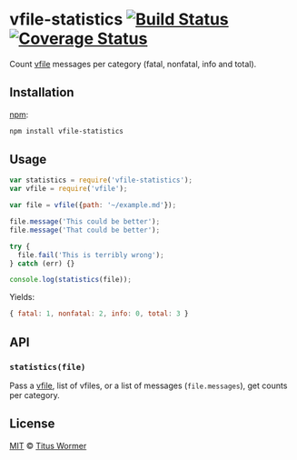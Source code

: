 # vfile-statistics [![Build Status][travis-badge]][travis] [![Coverage Status][codecov-badge]][codecov]

Count [vfile][] messages per category (fatal, nonfatal, info and total).

## Installation

[npm][npm-install]:

```bash
npm install vfile-statistics
```

## Usage

```js
var statistics = require('vfile-statistics');
var vfile = require('vfile');

var file = vfile({path: '~/example.md'});

file.message('This could be better');
file.message('That could be better');

try {
  file.fail('This is terribly wrong');
} catch (err) {}

console.log(statistics(file));
```

Yields:

```js
{ fatal: 1, nonfatal: 2, info: 0, total: 3 }
```

## API

### `statistics(file)`

Pass a [vfile][], list of vfiles, or a list of messages
(`file.messages`), get counts per category.

## License

[MIT][license] © [Titus Wormer][author]

<!-- Definitions -->

[travis-badge]: https://img.shields.io/travis/vfile/vfile-statistics.svg

[travis]: https://travis-ci.org/vfile/vfile-statistics

[codecov-badge]: https://img.shields.io/codecov/c/github/vfile/vfile-statistics.svg

[codecov]: https://codecov.io/github/vfile/vfile-statistics

[npm-install]: https://docs.npmjs.com/cli/install

[license]: LICENSE

[author]: http://wooorm.com

[vfile]: https://github.com/vfile/vfile
